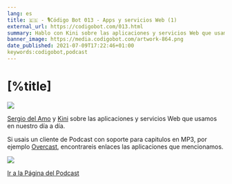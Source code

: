 ```yaml
---
lang: es
title: 🇪🇸 - 🎙Código Bot 013 - Apps y servicios Web (1)
external_url: https://codigobot.com/013.html
summary: Hablo con Kini sobre las aplicaciones y servicios Web que usamos en nuestro día a día.
banner_image: https://media.codigobot.com/artwork-864.png
date_published: 2021-07-09T17:22:46+01:00
keywords:codigobot,podcast
---
```


# [%title]

![](https://media.codigobot.com/artwork-864.png)

[Sergio del Amo](https://sergiodelamo.com) y [Kini](https://kinisoftware.com) sobre las aplicaciones y servicios Web que usamos en nuestro día a día.

Si usais un cliente de Podcast con soporte para capitulos en MP3, por ejemplo [Overcast](https://overcast.fm), encontrareis enlaces las aplicaciones que mencionamos. 

![](https://images.sergiodelamo.com/codigobot013-mp3chaters.jpg)
 
[Ir a la Página del Podcast]([%external_url])
